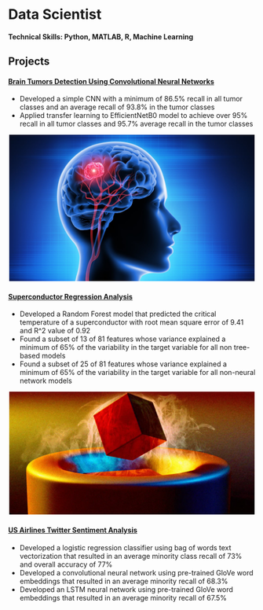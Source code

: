 # Data Scientist

#### Technical Skills: Python, MATLAB, R, Machine Learning 

## Projects 

#### [Brain Tumors Detection Using Convolutional Neural Networks](https://github.com/anushkarao5/BrainTumorDetectionCNN)
- Developed a simple CNN with a minimum of 86.5% recall in all tumor classes and an average recall of 93.8% in the tumor classes
- Applied transfer learning to EfficientNetB0 model to achieve over 95% recall in all tumor classes and 95.7% average recall in the tumor classes
<p align="center">
  <img src="assets/Images/brain_tumor.jpeg" alt="Image Alt Text" width="500px" height="auto">
</p>

#### [Superconductor Regression Analysis](https://github.com/anushkarao5/SuperconductorRegressionAnalysis?tab=readme-ov-file)
- Developed a Random Forest model that predicted the critical temperature of a superconductor with root mean square error of 9.41 and R^2 value of 0.92
- Found a subset of 13 of 81 features whose variance explained a minimum of 65% of the variability in the target variable for all non tree-based models
- Found a subset of 25 of 81 features whose variance explained a minimum of 65% of the variability in the target variable for all non-neural network models
<p align="center">
  <img src="assets/Images/superconductor.png" alt="Image Alt Text" width="500px" height="auto">
</p>

#### [US Airlines Twitter Sentiment Analysis](https://github.com/anushkarao5/USAirlinesSentimentAnalysis?tab=readme-ov-file)

- Developed a logistic regression classifier using bag of words text vectorization that resulted in an average minority class recall of 73% and overall accuracy of 77%
- Developed a convolutional neural network using pre-trained GloVe word embeddings that resulted in an average minority recall of 68.3%
- Developed an LSTM neural network using pre-trained GloVe word embeddings that resulted in an average minority recall of 67.5%



